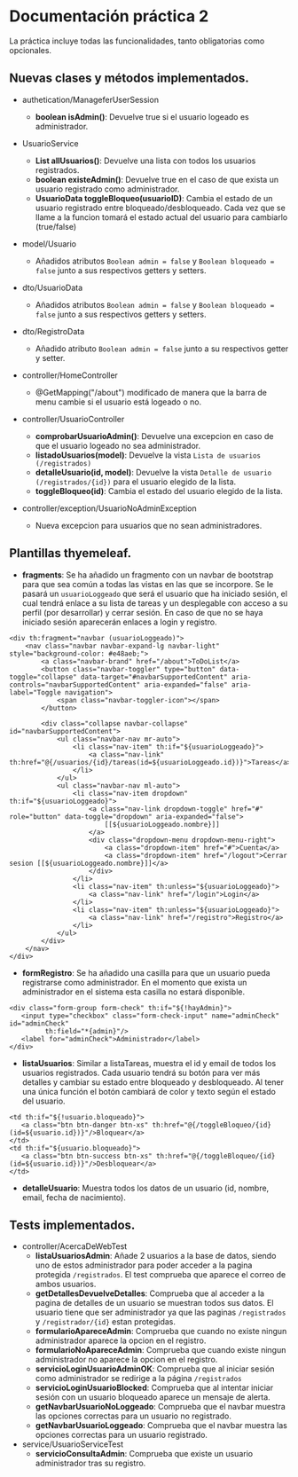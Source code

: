 # Documentación práctica 2 

La práctica incluye todas las funcionalidades, tanto obligatorias como opcionales.

## Nuevas clases y métodos implementados.

- authetication/ManageferUserSession
   - **boolean isAdmin()**: Devuelve true si el usuario logeado es administrador.

- UsuarioService
  - **List<UsuarioData> allUsuarios()**: Devuelve una lista con todos los usuarios registrados.
  - **boolean existeAdmin()**: Devuelve true en el caso de que exista un usuario registrado como administrador.
  - **UsuarioData toggleBloqueo(usuarioID)**: Cambia el estado de un usuario registrado entre bloqueado/desbloqueado. Cada vez que se llame a la funcion tomará el estado actual del usuario para cambiarlo (true/false)

- model/Usuario
  - Añadidos atributos `Boolean admin = false` y `Boolean bloqueado = false` junto a sus respectivos getters y setters.

- dto/UsuarioData
  - Añadidos atributos `Boolean admin = false` y `Boolean bloqueado = false` junto a sus respectivos getters y setters.

- dto/RegistroData
  - Añadido atributo `Boolean admin = false` junto a su respectivos getter y setter.

- controller/HomeController
  - @GetMapping("/about") modificado de manera que la barra de menu cambie si el usuario está logeado o no.

- controller/UsuarioController
  - **comprobarUsuarioAdmin()**: Devuelve una excepcion en caso de que el usuario logeado no sea administrador.
  - **listadoUsuarios(model)**: Devuelve la vista `Lista de usuarios (/registrados)` 
  - **detalleUsuario(id, model)**: Devuelve la vista `Detalle de usuario (/registrados/{id})` para el usuario elegido de la lista.
  - **toggleBloqueo(id)**: Cambia el estado del usuario elegido de la lista.

- controller/exception/UsuarioNoAdminException
  - Nueva excepcion para usuarios que no sean administradores.

## Plantillas thyemeleaf.

- **fragments**: Se ha añadido un fragmento con un navbar de bootstrap para que sea común a todas las vistas en las que se incorpore. Se le pasará un `usuarioLoggeado` que será el usuario que ha iniciado sesión, el cual tendrá enlace a su lista de tareas y un desplegable con acceso a su perfil (por desarrollar) y cerrar sesión. En caso de que no se haya iniciado sesión aparecerán enlaces a login y registro.

```
<div th:fragment="navbar (usuarioLoggeado)">
    <nav class="navbar navbar-expand-lg navbar-light" style="background-color: #e48aeb;">
        <a class="navbar-brand" href="/about">ToDoList</a>
        <button class="navbar-toggler" type="button" data-toggle="collapse" data-target="#navbarSupportedContent" aria-controls="navbarSupportedContent" aria-expanded="false" aria-label="Toggle navigation">
            <span class="navbar-toggler-icon"></span>
        </button>

        <div class="collapse navbar-collapse" id="navbarSupportedContent">
            <ul class="navbar-nav mr-auto">
                <li class="nav-item" th:if="${usuarioLoggeado}">
                    <a class="nav-link" th:href="@{/usuarios/{id}/tareas(id=${usuarioLoggeado.id})}">Tareas</a>
                </li>
            </ul>
            <ul class="navbar-nav ml-auto">
                <li class="nav-item dropdown" th:if="${usuarioLoggeado}">
                    <a class="nav-link dropdown-toggle" href="#" role="button" data-toggle="dropdown" aria-expanded="false">
                        [[${usuarioLoggeado.nombre}]]
                    </a>
                    <div class="dropdown-menu dropdown-menu-right">
                        <a class="dropdown-item" href="#">Cuenta</a>
                        <a class="dropdown-item" href="/logout">Cerrar sesion [[${usuarioLoggeado.nombre}]]</a>
                    </div>
                </li>
                <li class="nav-item" th:unless="${usuarioLoggeado}">
                    <a class="nav-link" href="/login">Login</a>
                </li>
                <li class="nav-item" th:unless="${usuarioLoggeado}">
                    <a class="nav-link" href="/registro">Registro</a>
                </li>
            </ul>
        </div>
    </nav>
</div>
```
- **formRegistro**: Se ha añadido una casilla para que un usuario pueda registrarse como administrador. En el momento que exista un administrador en el sistema esta casilla no estará disponible.

```
<div class="form-group form-check" th:if="${!hayAdmin}">
   <input type="checkbox" class="form-check-input" name="adminCheck" id="adminCheck"
         th:field="*{admin}"/>
   <label for="adminCheck">Administrador</label>
</div>
```

- **listaUsuarios**: Similar a listaTareas, muestra el id y email de todos los usuarios registrados. Cada usuario tendrá su botón para ver más detalles y cambiar su estado entre bloqueado y desbloqueado. Al tener una única función el botón cambiará de color y texto según el estado del usuario.
```
<td th:if="${!usuario.bloqueado}">
   <a class="btn btn-danger btn-xs" th:href="@{/toggleBloqueo/{id}(id=${usuario.id})}"/>Bloquear</a>
</td>
<td th:if="${usuario.bloqueado}">
   <a class="btn btn-success btn-xs" th:href="@{/toggleBloqueo/{id}(id=${usuario.id})}"/>Desbloquear</a>
</td>
```
- **detalleUsuario**: Muestra todos los datos de un usuario (id, nombre, email, fecha de nacimiento).

## Tests implementados.

- controller/AcercaDeWebTest
  - **listaUsuariosAdmin**: Añade 2 usuarios a la base de datos, siendo uno de estos administrador para poder acceder a la pagina protegida `/registrados`. El test comprueba que aparece el correo de ambos usuarios.
  - **getDetallesDevuelveDetalles**: Comprueba que al acceder a la pagina de detalles de un usuario se muestran todos sus datos. El usuario tiene que ser administrador ya que las paginas `/registrados` y `/registrador/{id}` estan protegidas.
  - **formularioApareceAdmin**: Comprueba que cuando no existe ningun administrador aparece la opcion en el registro.
  - **formularioNoApareceAdmin**: Comprueba que cuando existe ningun administrador no aparece la opcion en el registro.
  - **servicioLoginUsuarioAdminOK**: Comprueba que al iniciar sesión como administrador se redirige a la página `/registrados`
  - **servicioLoginUsuarioBlocked**: Comprueba que al intentar iniciar sesión con un usuario bloqueado aparece un mensaje de alerta.
  - **getNavbarUsuarioNoLoggeado**: Comprueba que el navbar muestra las opciones correctas para un usuario no registrado.
  - **getNavbarUsuarioLoggeado**: Comprueba que el navbar muestra las opciones correctas para un usuario registrado.
- service/UsuarioServiceTest
  - **servicioConsultaAdmin**: Comprueba que existe un usuario administrador tras su registro.